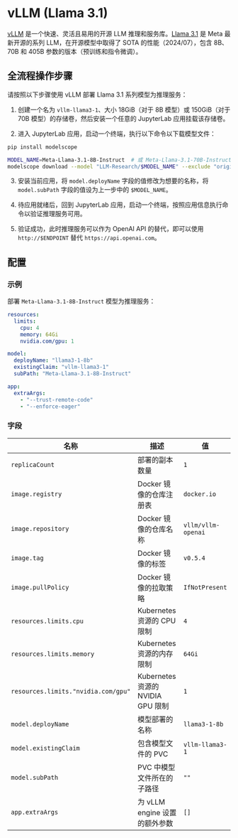 # vLLM (Llama 3.1)

[vLLM](https://github.com/vllm-project/vllm) 是一个快速、灵活且易用的开源 LLM 推理和服务库。[Llama 3.1](https://llama.meta.com/) 是 Meta 最新开源的系列 LLM，在开源模型中取得了 SOTA 的性能（2024/07），包含 8B、70B 和 405B 参数的版本（预训练和指令微调）。

## 全流程操作步骤

请按照以下步骤使用 vLLM 部署 Llama 3.1 系列模型为推理服务：

1. 创建一个名为 `vllm-llama3-1`、大小 18GiB（对于 8B 模型）或 150GiB（对于 70B 模型）的存储卷，然后安装一个任意的 JupyterLab 应用挂载该存储卷。

2. 进入 JupyterLab 应用，启动一个终端，执行以下命令以下载模型文件：

```bash
pip install modelscope

MODEL_NAME=Meta-Llama-3.1-8B-Instruct  # 或 Meta-Llama-3.1-70B-Instruct
modelscope download --model "LLM-Research/$MODEL_NAME" --exclude "original/*" --local_dir "./$MODEL_NAME"
```

3. 安装当前应用，将 `model.deployName` 字段的值修改为想要的名称，将`model.subPath` 字段的值设为上一步中的 `$MODEL_NAME`。

4. 待应用就绪后，回到 JupyterLab 应用，启动一个终端，按照应用信息执行命令以验证推理服务可用。

5. 验证成功，此时推理服务可以作为 OpenAI API 的替代，即可以使用 `http://$ENDPOINT` 替代 `https://api.openai.com`。

## 配置

### 示例

部署 `Meta-Llama-3.1-8B-Instruct` 模型为推理服务：

```yaml
resources:
  limits:
    cpu: 4
    memory: 64Gi
    nvidia.com/gpu: 1

model:
  deployName: "llama3-1-8b"
  existingClaim: "vllm-llama3-1"
  subPath: "Meta-Llama-3.1-8B-Instruct"

app:
  extraArgs:
    - "--trust-remote-code"
    - "--enforce-eager"
```

### 字段

| 名称                                | 描述                              | 值                 |
| ----------------------------------- | --------------------------------- | ------------------ |
| `replicaCount`                      | 部署的副本数量                    | `1`                |
| `image.registry`                    | Docker 镜像的仓库注册表           | `docker.io`        |
| `image.repository`                  | Docker 镜像的仓库名称             | `vllm/vllm-openai` |
| `image.tag`                         | Docker 镜像的标签                 | `v0.5.4`           |
| `image.pullPolicy`                  | Docker 镜像的拉取策略             | `IfNotPresent`     |
| `resources.limits.cpu`              | Kubernetes 资源的 CPU 限制        | `4`                |
| `resources.limits.memory`           | Kubernetes 资源的内存限制         | `64Gi`             |
| `resources.limits."nvidia.com/gpu"` | Kubernetes 资源的 NVIDIA GPU 限制 | `1`                |
| `model.deployName`                  | 模型部署的名称                    | `llama3-1-8b`      |
| `model.existingClaim`               | 包含模型文件的 PVC                | `vllm-llama3-1`    |
| `model.subPath`                     | PVC 中模型文件所在的子路径        | `""`               |
| `app.extraArgs`                     | 为 vLLM engine 设置的额外参数     | `[]`               |
